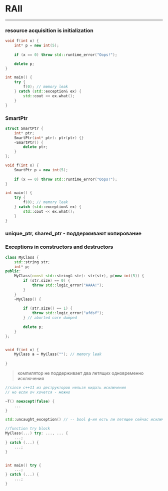 # RAII
***
### resource acquisition is initialization
```c++
void f(int x) {
    int* p = new int(5);
    
    if (x == 0) throw std::runtime_error("Oops!");

    delete p;
}

int main() {
    try {
        f(0); // memory leak
    } catch (std::exception& ex) {
        std::cout << ex.what();
    }
}
```
### SmartPtr

```c++
struct SmartPtr {
    int* ptr;
    SmartPtr(int* ptr): ptr(ptr) {}
    ~SmartPtr() {
        delete ptr;
    } 
};

void f(int x) {
    SmartPtr p = new int(5);
    
    if (x == 0) throw std::runtime_error("Oops!");
}

int main() {
    try {
        f(0); // memory leak
    } catch (std::exception& ex) {
        std::cout << ex.what();
    }
}
```

### unique_ptr, shared_ptr - поддерживают копирование

### Exceptions in constructors and destructors

```c++
class MyClass {
    std::string str;
    int* p;
public:
    MyClass(const std::string& str): str(str), p(new int(5)) {
        if (str.size) == 0) {
            throw std::logic_error("AAAA!");
        }
    } 
    ~MyClass() {
        
        if (str.size() == 1) {
            throw std::logic_error("afdsf");
        } // aborted core dumped
        
        delete p;
    }
};


void f(int x) {
    MyClass a = MyClass(""); // memory leak
    
}
```
> компилятор не поддерживает два летящих одновременно исключения
>

```c++
//since c++11 из деструкторов нельзя кидать исключения
// но если оч хочется - можно

~T() noexcept(false) {
    ...
}
```

```c++
std::uncaught_exception() // -- bool ф-ия есть ли летящее сейчас исключение
```


```c++
//function try block
MyClass(...) try: ..., ... {
    ...;
} catch (...) {
    ...;
}


int main() try {
    ...;
} catch (...) {
    ...;
}
```